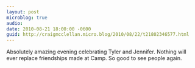 ```yaml
---
layout: post
microblog: true
audio: 
date: 2010-08-21 18:00:00 -0600
guid: http://craigmcclellan.micro.blog/2010/08/22/t21802346577.html
---
```

Absolutely amazing evening celebrating Tyler and Jennifer. Nothing will ever replace friendships made at
Camp. So good to see people again.
